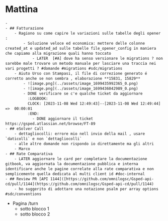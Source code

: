 # Mattina
	-
	- ## Fatturazione
		- Ragiono su come capire le variazioni sulle tabelle degli opener :
			- Soluzione veloce ed economica: mettere delle colonne created_at e updated_ad sulle tabelle file_opener_config in maniera che capiamo alla migrazione quali hanno toccato
				- LATER  [#A] dove ha senso versionare le migrations ? non sarebbe male trovare un metodo manuale per lasciare una traccia nei vari progetti ? #domande #migrations #sdc/migrations
		- Aiuto Urso con Stampasi, il file di correzione generato é corretto anche se non sembra , elaborazione **15831, 15829**
			- ![image.png](../assets/image_1699435992365_0.png)
			- ![image.png](../assets/image_1699436042989_0.png)
			- DONE verificare se c'e qualche ticket da aggiornare
			  :LOGBOOK:
			  CLOCK: [2023-11-08 Wed 12:49:43]--[2023-11-08 Wed 12:49:44] =>  00:00:01
			  :END:
				- DONE aggiornare il ticket https://gsped.atlassian.net/browse/FT-89
	- ## eSolver Call
		- dettagliocolli: errore mio nell invio della mail , usare `daticolli` e non `dettagliocolli`
		- alle altre domande non rispondo io direttamente ma gli altri
		- Marco
	- ## Rate Comparativa
		- LATER aggiornare le card per completare la documentazione gitbook, va aggiornata la documentazione pubblica e interna identificare anche le pagine correlate alla rate comparativa e non semplicemente quella dedicata al multi client id #doc-internal
	- ## Review PR [API 1144]([https://github.com/omnilogsc/Gsped-api-cd/pull/1144](https://github.com/omnilogsc/Gsped-api-cd/pull/1144)
		- ho suggerito di adottare una notazione psalm per array options #sdc/conventions
- Pagina /turn
	- sotto blocco 1
	- sotto blocco 2